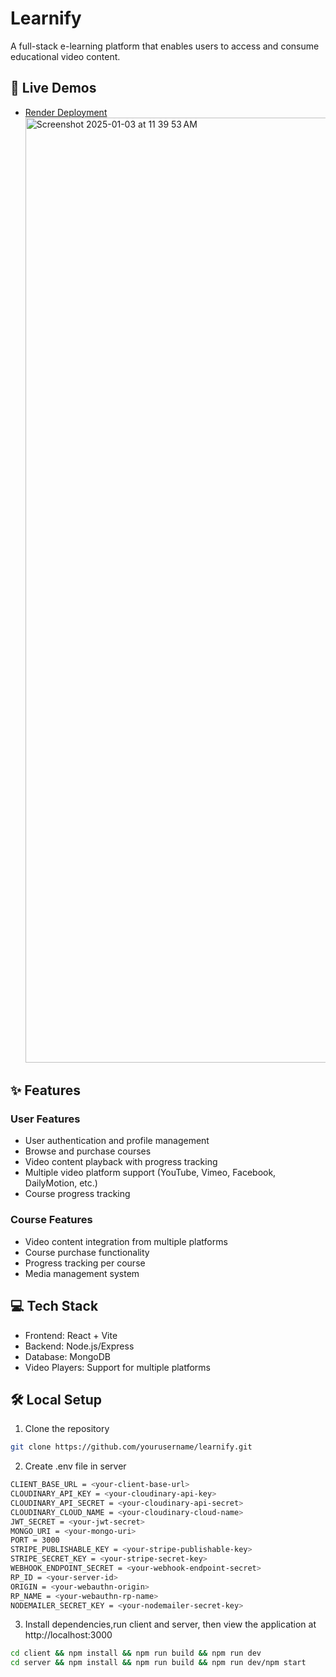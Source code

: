 # Learnify

A full-stack e-learning platform that enables users to access and consume educational video content.

## 🚀 Live Demos

- [Render Deployment](https://learnify-wjw3.onrender.com/)
  <img width="1512" alt="Screenshot 2025-01-03 at 11 39 53 AM" src="https://github.com/user-attachments/assets/ca4f1aac-d926-48f1-af7e-15946cb6ac7a" />

## ✨ Features

### User Features

- User authentication and profile management
- Browse and purchase courses
- Video content playback with progress tracking
- Multiple video platform support (YouTube, Vimeo, Facebook, DailyMotion, etc.)
- Course progress tracking

### Course Features

- Video content integration from multiple platforms
- Course purchase functionality
- Progress tracking per course
- Media management system

## 💻 Tech Stack

- Frontend: React + Vite
- Backend: Node.js/Express
- Database: MongoDB
- Video Players: Support for multiple platforms

## 🛠️ Local Setup

1. Clone the repository

```bash
git clone https://github.com/yourusername/learnify.git
```

2. Create .env file in server

```bash
CLIENT_BASE_URL = <your-client-base-url>
CLOUDINARY_API_KEY = <your-cloudinary-api-key>
CLOUDINARY_API_SECRET = <your-cloudinary-api-secret>
CLOUDINARY_CLOUD_NAME = <your-cloudinary-cloud-name>
JWT_SECRET = <your-jwt-secret>
MONGO_URI = <your-mongo-uri>
PORT = 3000
STRIPE_PUBLISHABLE_KEY = <your-stripe-publishable-key>
STRIPE_SECRET_KEY = <your-stripe-secret-key>
WEBHOOK_ENDPOINT_SECRET = <your-webhook-endpoint-secret>
RP_ID = <your-server-id>
ORIGIN = <your-webauthn-origin>
RP_NAME = <your-webauthn-rp-name>
NODEMAILER_SECRET_KEY = <your-nodemailer-secret-key>
```

3. Install dependencies,run client and server, then view the application at http://localhost:3000

```bash
cd client && npm install && npm run build && npm run dev
cd server && npm install && npm run build && npm run dev/npm start
```
